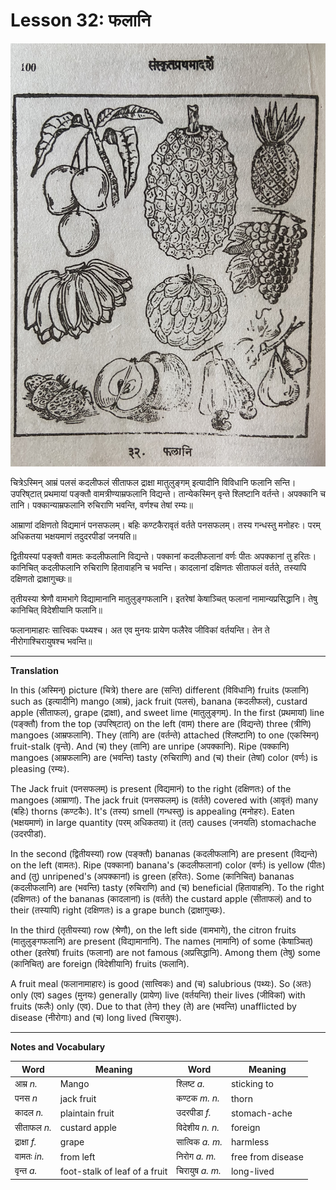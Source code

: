 # Lesson 32: फलानि

![picture of several birds.](./images/r1l32.jpg)

चित्रेऽस्मिन् आम्रं पलसं कदलीफलं सीताफल द्राक्षा मातुलुङ्गम् इत्यादीनि विविधानि फलानि सन्ति। उपरिष्‌टात् प्रथमायां पङ्क्तौ वामत्रीण्याम्रफलानि विद्यन्ते। तान्येकस्मिन् वृन्ते श्लिष्टानि वर्तन्ते। अपक्कानि च तानि। पक्कान्याम्रफलानि रुचिराणि भवन्ति, वर्णश्च तेषां रम्यः॥

आम्राणां दक्षिणतो विद्यमानं पनसफलम्। बहिः कण्टकैरावृतं वर्तते पनसफलम्। तस्य गन्धस्तु मनोहरः। परम् अधिकतया भक्षयमाणं तदुदरपीडां जनयति॥

द्वितीयस्यां पङ्क्तौ वामतः कदलीफलानि विद्यन्ते। पक्कानां कदलीफलानां वर्णः पीतः अपक्कानां तु हरितः। कानिचित् कदलीफलानि रुचिराणि हितावाहनि च भवन्ति। कादलानां दक्षिणतः सीताफलं वर्तते, तस्यापि दक्षिणतो द्राक्षागुच्छः॥

तृतीयस्या श्रेणौ वामभागे विद्यामानानि मातुलुङ्गफलानि। इतरेषां केषाञ्चित् फलानां नामान्यप्रसिद्धानि। तेषु कानिचित् विदेशीयानि फलानि॥

फलानामाहारः सात्त्विकः पथ्यश्च। अत एव मुनयः प्रायेण फलैरेव जीविकां वर्तयन्ति। तेन ते नीरोगाश्चिरायुषश्च भवन्ति॥

---

**Translation**

In this (अस्मिन्) picture (चित्रे) there are (सन्ति) different (विविधानि) fruits (फलानि) such as (इत्यादीनि) mango (आम्रं), jack fruit (पलसं), banana (कदलीफलं), custard apple (सीताफल), grape (द्राक्षा), and sweet lime (मातुलुङ्गम्). In the first (प्रथमायां) line (पङ्क्तौ) from the top (उपरिष्‌टात्) on the left (वाम) there are (विद्यन्ते) three (त्रीणि) mangoes (आम्रफलानि). They (तानि) are (वर्तन्ते) attached (श्लिष्टानि) to one (एकस्मिन्) fruit-stalk (वृन्ते). And (च) they (तानि) are unripe (अपक्कानि). Ripe (पक्कानि) mangoes (आम्रफलानि) are (भवन्ति) tasty (रुचिराणि) and (च) their (तेषां) color (वर्णः) is pleasing (रम्यः).

The Jack fruit (पनसफलम्) is present (विद्यमानं) to the right (दक्षिणतः) of the mangoes (आम्राणां). The jack fruit (पनसफलम्) is (वर्तते) covered with (आवृतं) many (बहिः) thorns (कण्टकैः). It's (तस्य) smell (गन्धस्तु) is appealing (मनोहरः). Eaten (भक्षयमाणं) in large quantity (परम् अधिकतया) it (तत्) causes (जनयति) stomachache (उदरपीडां).

In the second (द्वितीयस्यां) row (पङ्क्तौ) bananas (कदलीफलानि) are present (विद्यन्ते) on the left (वामतः). Ripe (पक्कानां) banana's (कदलीफलानां) color (वर्णः) is yellow (पीतः) and (तु) unripened's (अपक्कानां) is green (हरितः).
Some (कानिचित्) bananas (कदलीफलानि) are (भवन्ति) tasty (रुचिराणि) and (च) beneficial (हितावाहनि).
To the right (दक्षिणतः) of the bananas (कादलानां) is (वर्तते) the custard apple (सीताफलं) and to their (तस्यापि) right (दक्षिणतः) is a grape bunch (द्राक्षागुच्छः).

In the third (तृतीयस्या) row (श्रेणौ), on the left side (वामभागे), the citron fruits (मातुलुङ्गफलानि) are present (विद्यामानानि). The names (नामानि) of some (केषाञ्चित्) other (इतरेषां) fruits (फलानां) are not famous (अप्रसिद्धानि).
Among them (तेषु) some (कानिचित्) are foreign (विदेशीयानि) fruits (फलानि).

A fruit meal (फलानामाहारः) is good (सात्त्विकः) and (च) salubrious (पथ्यः). So (अतः) only (एव) sages (मुनयः) generally (प्रायेण) live (वर्तयन्ति) their lives (जीविकां) with fruits (फलैः) only (एव).
Due to that (तेन) they (ते) are (भवन्ति) unafflicted by disease (नीरोगाः) and (च) long lived (चिरायुषः).

---

**Notes and Vocabulary**

| **Word** | **Meaning** | **Word** | **Meaning** |  
| --- | --- | --- | --- |
| आम्र *n.* | Mango | श्लिष्ट *a.* | sticking to |
| पनस *n* | jack fruit | कण्टक *m. n.* | thorn|
| कादल *n.* | plaintain fruit | उदरपीडा *f.* | stomach-ache |
| सीताफल *n.* | custard apple | विदेशीय *n. n.* | foreign |
| द्राक्षा *f.* | grape | सात्विक *a. m.* | harmless |
| वामतः *in.* | from left | निरोग *a. m.* | free from disease |
| वृन्त *a.* | foot-stalk of leaf of a fruit  | चिरायुष *a. m.* | long-lived |